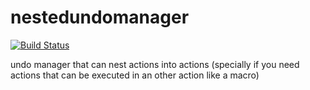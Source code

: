 # nestedundomanager
[![Build Status](https://travis-ci.com/tablord/nestedundomanager.svg?branch=master)](https://travis-ci.com/tablord/nestedundomanager)


undo manager that can nest actions into actions (specially if you need actions that can be executed in an other action like a macro)
